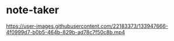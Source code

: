 # note-taker



https://user-images.githubusercontent.com/22183373/133947666-4f0999d7-b0b5-464b-829b-ad78c7f50c8b.mp4

